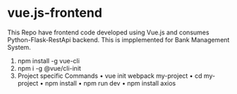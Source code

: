 # vue.js-frontend
This Repo have frontend code developed using Vue.js and consumes Python-Flask-RestApi backend. This is impplemented for Bank Management System.
1.	npm install -g vue-cli
2.	npm i -g @vue/cli-init
3.	Project specific Commands
•	vue init webpack my-project
•	cd my-project
•	npm install
•	npm run dev
•	npm install axios


 

 

 

 


